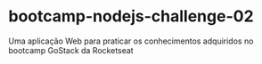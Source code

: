 # bootcamp-nodejs-challenge-02
Uma aplicação Web para praticar os conhecimentos adquiridos no bootcamp GoStack da Rocketseat
